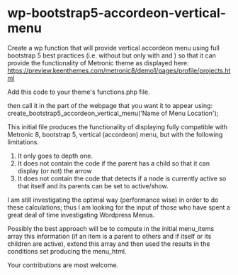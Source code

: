 # wp-bootstrap5-accordeon-vertical-menu
Create a wp function that will provide vertical accordeon menu using full bootstrap 5 best practices (i.e. without  but only with and ) so that it can provide the functionality of Metronic theme as displayed here: https://preview.keenthemes.com/metronic8/demo1/pages/profile/projects.html

Add this code to your theme's functions.php file.

then call it in the part of the webpage that you want it to appear using:
create_bootstrap5_accordeon_vertical_menu('Name of Menu Location'); 

This initial file produces the functionality of displaying fully compatible with Metronic 8, bootstrap 5, vertical (accordeon) menu, but with the following limitations.
1. It only goes to depth one.
2. It does not contain the code if the parent has a child so that it can display (or not) the arrow
3. It does not contain the code that detects if a node is currently active so that itself and its parents can be set to active/show.

I am still investigating the optimal way (performance wise) in order to do these calculations; thus I am looking for the input of those who have spent a great deal of time investigating Wordpress Menus.

Possibly the best approach will be to compute in the initial menu_items array this information (if an item is a parent to others and if itself or its children are active), extend this array and then used the results in the conditions set producing the menu_html. 

Your contributions are most welcome.
